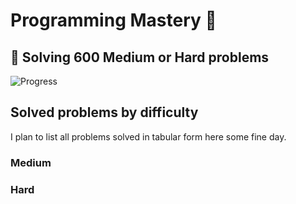 # Programming Mastery :punch:

## :goal_net:  Solving 600 Medium or Hard problems 

![Progress](https://progress-bar.dev/75/?scale=600&title=InterviewGod&width=500&color=babaca&suffix=+problems+solved)

## Solved problems by difficulty
I plan to list all problems solved in tabular form here some fine day.

### Medium

### Hard

